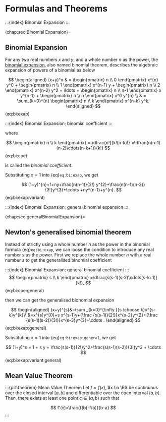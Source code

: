 # Formulas and Theorems

:::{index} Binomial Expansion
:::

(chap:sec:Binomial Expansion)=
## Binomial Expansion

For any two real numbers $x$ and $y$, and a whole number $n$ as the power, the [binomial expansion](https://en.wikipedia.org/wiki/Binomial_theorem), also named binomial theorem, describes the algebraic expansion of powers of a binomial as below

$$
\begin{aligned}
(x+y)^n & =  \begin{pmatrix} n \\ 0 \end{pmatrix} x^{n} y^0 + \begin{pmatrix} n \\ 1 \end{pmatrix} x^{n-1} y
            + \begin{pmatrix} n \\ 2 \end{pmatrix} x^{n-2} y^2
            + \ldots
            + \begin{pmatrix} n \\ n-1 \end{pmatrix} x y^{n-1}
            + \begin{pmatrix} n \\ n \end{pmatrix} x^0  y^{n} \\
        & = \sum_{k=0}^{n} \begin{pmatrix} n \\ k \end{pmatrix} x^{n-k} y^k,                
\end{aligned}
$$(eq:bi:exap)

:::{index} Binomial Expansion; binomial coefficient
:::

where

$$
\begin{pmatrix} n \\ k \end{pmatrix} = \dfrac{n!}{k!(n-k)!}
=\dfrac{n(n-1)(n-2)\cdots(n-k+1)}{k!}
$$(eq:bi:coe)

is called the *binomial coefficient*.

Substituting $x=1$ into {eq}`eq:bi:exap`, we get 

$$
(1+y)^{n}=1+ny+\frac{n(n-1)}{2!} y^{2}+\frac{n(n-1)(n-2)}{3!}y^{3}+\cdots +ny^{n-1}+y^{n}.
$$(eq:bi:exap:variant)

:::{index} Binomial Expansion; general binomial expansion
:::

(chap:sec:generalBinomialExpansion)=
## Newton's generalised binomial theorem

Instead of strictly using a whole number $n$ as the power in the binomial formula {eq}`eq:bi:exap`, we can loose the condition to introduce any real number $s$ as the power. First we replace the whole number $n$ with a real number $s$ to get the generalised binomial coefficient 

:::{index} Binomial Expansion; general binomial coefficient
:::
$$
\begin{pmatrix} s \\ k \end{pmatrix} 
=\dfrac{s(s-1)(s-2)\cdots(s-k+1)}{k!},
$$(eq:bi:coe:general)

then we can get the generalised bionomial expansion

$$
\begin{aligned}
 (x+y)^{s}&=\sum _{k=0}^{\infty }{s \choose k}x^{s-k}y^{k}\\
          &=x^{s}y^{0}+s x^{s-1}y+{\frac {s(s-1)}{2!}}x^{s-2}y^{2}+{\frac {s(s-1)(s-2)}{3!}}x^{s-3}y^{3}+\cdots .
\end{aligned}
$$(eq:bi:exap:general)

Substituting $x=1$ into {eq}`eq:bi:exap:general`, we get

$$
(1+y)^s = 1 + s y + \frac{s(s-1)}{2!}y^2+\frac{s(s-1)(s-2)}{3!}y^3 + \cdots
$$(eq:bi:exap:variant:general)


## Mean Value Theorem
:::{prf:theorem} Mean Value Theorem
Let  $f=f(x)$, $x \in \R$  be continuous over the closed interval  $[a, b]$
and differentiable over the open interval  $(a, b)$. 
Then, there exists at least one point  $c\in (a,b)$ such that

$$
f'(c)=\frac{f(b)-f(a)}{b-a}
$$
:::